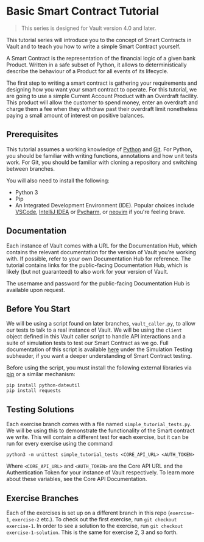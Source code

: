 # Basic Smart Contract Tutorial

> This series is designed for Vault version 4.0 and later.

This tutorial series will introduce you to the concept of Smart Contracts in Vault and to teach you how to write a simple Smart Contract yourself.

A Smart Contract is the representation of the financial logic of a given bank Product. Written in a safe subset of Python, it allows to deterministically describe the behaviour of a Product for all events of its lifecycle.

The first step to writing a smart contract is gathering your requirements and designing how you want your smart contract to operate. For this tutorial, we are going to use a simple Current Account Product with an Overdraft facility. This product will allow the customer to spend money, enter an overdraft and charge them a fee when they withdraw past their overdraft limit nonetheless paying a small amount of interest on positive balances.

## Prerequisites

This tutorial assumes a working knowledge of [Python](https://www.python.org/) and [Git](https://git-scm.com/). For Python, you should be familiar with writing functions, annotations and how unit tests work. For Git, you should be familiar with cloning a repository and switching between branches.

You will also need to install the following:

- Python 3
- Pip
- An Integrated Development Environment (IDE). Popular choices include [VSCode](https://code.visualstudio.com/), [IntelliJ IDEA](https://www.jetbrains.com/idea/) or [Pycharm](https://www.jetbrains.com/pycharm/), or [neovim](https://neovim.io/) if you're feeling brave.

## Documentation

Each instance of Vault comes with a URL for the Documentation Hub, which contains the relevant documentation for the version of Vault you're working with. If possible, refer to your own Documentation Hub for reference. The tutorial contains links for the public-facing Documentation Hub, which is likely (but not guaranteed) to also work for your version of Vault.

The username and password for the public-facing Documentation Hub is available upon request.

## Before You Start

We will be using a script found on later branches, `vault_caller.py`, to allow our tests to talk to a real instance of Vault. We will be using the `client` object defined in this Vault caller script to handle API interactions and a suite of simulation tests to test our Smart Contract as we go. Full documentation of this script is available [here](https://documentation.external.thoughtmachine.io/reference/contracts/development_and_testing/) under the Simulation Testing subheader, if you want a deeper understanding of Smart Contract testing. 

Before using the script, you must install the following external libraries via [pip](https://pypi.org/project/pip/) or a similar mechanism:

```
pip install python-dateutil
pip install requests
```

## Testing Solutions

Each exercise branch comes with a file named `simple_tutorial_tests.py`. We will be using this to demonstrate the functionality of the Smart contract we write. This will contain a different test for each exercise, but it can be run for every exercise using the command

```
python3 -m unittest simple_tutorial_tests <CORE_API_URL> <AUTH_TOKEN>
```

Where `<CORE_API_URL>` and `<AUTH_TOKEN>` are the Core API URL and the Authentication Token for your instance of Vault respectively. To learn more about these variables, see the Core API Documentation.

## Exercise Branches

Each of the exercises is set up on a different branch in this repo (`exercise-1`, `exercise-2` etc.). To check out the first exercise, run `git checkout exercise-1`. In order to see a solution to the exercise, run `git checkout exercise-1-solution`. This is the same for exercise 2, 3 and so forth.
